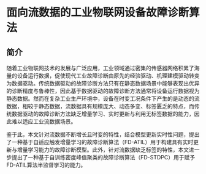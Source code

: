# 面向流数据的工业物联网设备故障诊断算法

## 简介

随着工业物联网技术的发展与广泛应用，工业领域通过密集的传感器网络积累了海量的设备运行数据，促使现代工业故障诊断由原先的经验驱动、机理建模驱动转变为数据驱动。传统数据驱动的故障诊断方法只有在静态数据场景中能够表现出优异的诊断精度与鲁棒性，因此基于数据驱动的故障诊断方法通常将设备运行数据视为静态数据。然而在复杂工业生产环境中，设备在时变工况条件下产生的是动态的流数据，相较于静态数据，流数据具有规模庞大、动态多变、标签匮乏的特点，而传统数据驱动的故障诊断方法缺乏增量学习、实时更新与利用无标签数据的能力，因此难以适应工业流数据场景。

鉴于此，本文针对流数据不断增长且时变的特性，结合模型更新实时性问题，提出了一种基于自适应触发增量学习的故障诊断算法（FD-ATIL）用于构建具有实时更新与增量学习能力的故障诊断模型。此外，针对流数据缺乏标签的特性，本文进一步提出了一种基于自训练密度峰值聚类的故障诊断算法（FD-STDPC）用于赋予FD-ATIL算法半监督学习的能力。